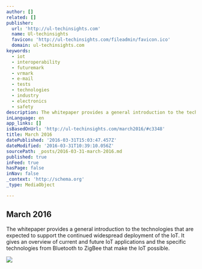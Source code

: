 ```yaml
---
author: []
related: []
publisher:
  url: 'http://ul-techinsights.com'
  name: Ul-techinsights
  favicon: 'http://ul-techinsights.com/fileadmin/favicon.ico'
  domain: ul-techinsights.com
keywords:
  - iot
  - interoperability
  - futuremark
  - vrmark
  - e-mail
  - tests
  - technologies
  - industry
  - electronics
  - safety
description: The whitepaper provides a general introduction to the technologies that are expected to support the continued widespread deployment of the IoT. It gives an overview of current and future IoT applications and the specific technologies from Bluetooth to ZigBee that make the IoT possible.
inLanguage: en
app_links: []
isBasedOnUrl: 'http://ul-techinsights.com/march2016/#c3348'
title: March 2016
datePublished: '2016-03-31T15:03:47.457Z'
dateModified: '2016-03-31T10:39:10.056Z'
sourcePath: _posts/2016-03-31-march-2016.md
published: true
inFeed: true
hasPage: false
inNav: false
_context: 'http://schema.org'
_type: MediaObject

---
```

<article style=""><h1>March 2016</h1><p>The whitepaper provides a general introduction to the technologies that are expected to support the continued widespread deployment of the IoT. It gives an overview of current and future IoT applications and the specific technologies from Bluetooth to ZigBee that make the IoT possible.</p><img src="http://ul-techinsights.com/typo3temp/pics/be2c117c5e.jpg" /></article>